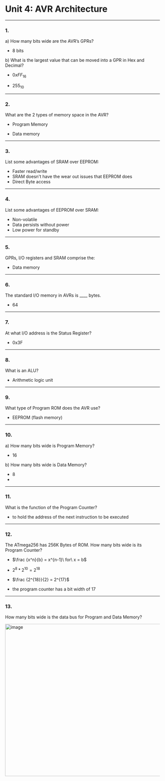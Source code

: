 # Unit 4: AVR Architecture

---

### 1.
a) How many bits wide are the AVR’s GPRs?  

* 8 bits

b) What is the largest value that can be moved into a GPR in Hex and Decimal?

* $0xFF_{16}$

* $255_{10}$

---

### 2.
What are the 2 types of memory space in the AVR?

* Program Memory

* Data memory

---

### 3.
List some advantages of SRAM over EEPROM:

* Faster read/write
* SRAM doesn't have the wear out issues that EEPROM does
* Direct Byte access


---

### 4.
List some advantages of EEPROM over SRAM:

* Non-volatile
* Data persists without power
* Low power for standby

---

### 5.
GPRs, I/O registers and SRAM comprise the:

* Data memory

---

### 6.
The standard I/O memory in AVRs is ____ bytes.

* 64

---

### 7.
At what I/O address is the Status Register?

* 0x3F

---

### 8.
What is an ALU?

* Arithmetic logic unit

---

### 9.
What type of Program ROM does the AVR use?

* EEPROM (flash memory)

---

### 10.
a) How many bits wide is Program Memory?  

* 16

b) How many bits wide is Data Memory?

* 8
* 
---

### 11.
What is the function of the Program Counter?

* to hold the address of the next instruction to be executed
---

### 12.
The ATmega256 has 256K Bytes of ROM. How many bits wide is its Program Counter?

* $\frac {x^n}{b} = x^{n-1}\ for\ x = b$

* $2^8 * 2^{10} = 2^{18}$

* $\frac {2^{18}}{2} = 2^{17}$

* the program counter has a bit width of 17

---

### 13.
How many bits wide is the data bus for Program and Data Memory?


<img width="1312" height="496" alt="image" src="https://github.com/user-attachments/assets/9fe96b44-af87-4a3e-8f41-80658d635937" />
